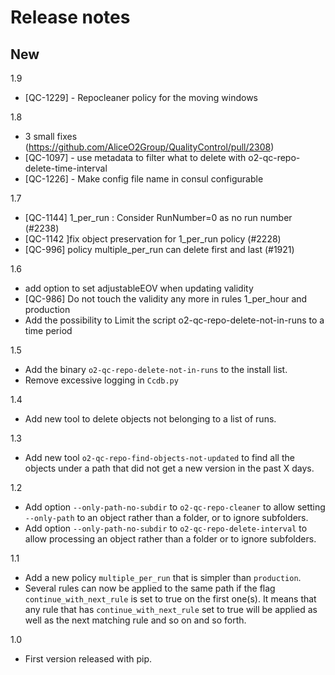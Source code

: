 # Release notes

New
- 

1.9
- [QC-1229] - Repocleaner policy for the moving windows

1.8
- 3 small fixes (https://github.com/AliceO2Group/QualityControl/pull/2308)
- [QC-1097] - use metadata to filter what to delete with o2-qc-repo-delete-time-interval
- [QC-1226] - Make config file name in consul configurable

1.7
- [QC-1144] 1_per_run : Consider RunNumber=0 as no run number (#2238)
- [QC-1142 ]fix object preservation for 1_per_run policy (#2228)
- [QC-996] policy multiple_per_run can delete first and last (#1921)

1.6 
- add option to set adjustableEOV when updating validity
- [QC-986] Do not touch the validity any more in rules 1_per_hour and production
- Add the possibility to Limit the script o2-qc-repo-delete-not-in-runs to a time period

1.5
- Add the binary `o2-qc-repo-delete-not-in-runs` to the install list. 
- Remove excessive logging in `Ccdb.py`

1.4
- Add new tool to delete objects not belonging to a list of runs.

1.3
- Add new tool `o2-qc-repo-find-objects-not-updated` to find all the objects under a path that did not get a new
  version in the past X days. 

1.2

- Add option `--only-path-no-subdir` to `o2-qc-repo-cleaner` to allow setting `--only-path` to an object rather than a
  folder, or to ignore subfolders. 
- Add option `--only-path-no-subdir` to `o2-qc-repo-delete-interval` to allow processing an object rather than a folder or 
  to ignore subfolders. 

1.1

- Add a new policy `multiple_per_run` that is simpler than `production`. 
- Several rules can now be applied to the same path if the flag `continue_with_next_rule` is set to true on the first one(s). 
  It means that any rule that has `continue_with_next_rule` set to true will be applied as well as the next matching rule
  and so on and so forth.

1.0

- First version released with pip.